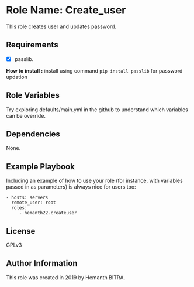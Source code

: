 Role Name: Create_user
=========

This role creates user and updates password.  


Requirements
------------

-[x] passlib.  

__How to install :__ install using command `pip install passlib` for password updation

Role Variables
--------------

Try exploring defaults/main.yml in the github to understand which variables can be override.

Dependencies
------------

None.

Example Playbook
----------------

Including an example of how to use your role (for instance, with variables passed in as parameters) is always nice for users too:

    - hosts: servers
      remote_user: root
      roles:
         - hemanth22.createuser

License
-------

GPLv3

Author Information
------------------

This role was created in 2019 by Hemanth BITRA.
